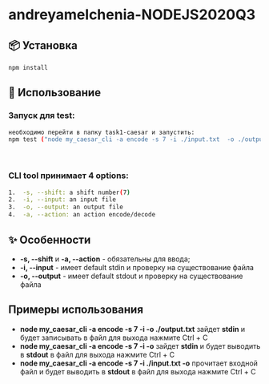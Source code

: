 # andreyamelchenia-NODEJS2020Q3

## 📦 Установка

```bash
npm install
```

## 🔨 Использование
### Запуск для test:
```bash
необходимо перейти в папку task1-caesar и запустить: 
npm test ("node my_caesar_cli -a encode -s 7 -i ./input.txt  -o ./output.txt")
```

<br>

### CLI tool принимает 4 options:
```bash
1.  -s, --shift: a shift number(7)
2.  -i, --input: an input file
3.  -o, --output: an output file
4.  -a, --action: an action encode/decode
```


## ✨ Особенности
+ **-s, --shift** и **-a, --action** - обязательны для ввода;
+  **-i, --input** - имеет default stdin и проверку на существование файла 
+ **-o, --output** - имеет default stdout и проверку на существование файла

## Примеры использования
+ **node my_caesar_cli -a encode -s 7 -i  -o ./output.txt** зайдет **stdin** и будет записывать в файл для выхода нажмите Ctrl + C
+ **node my_caesar_cli -a encode -s 7 -i  -o** зайдет **stdin** и будет выводить в **stdout** в файл для выхода нажмите Ctrl + C
+ **node my_caesar_cli -a encode -s 7 -i ./input.txt  -o** прочитает входной файл и будет выводить в **stdout** в файл для выхода нажмите Ctrl + C